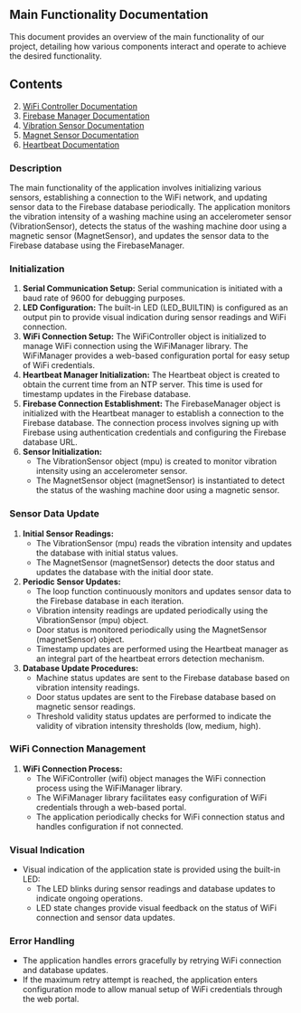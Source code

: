 ## Main Functionality Documentation

This document provides an overview of the main functionality of our project, detailing how various components interact and operate to achieve the desired functionality.

## Contents

2. [WiFi Controller Documentation](./docs/WiFiControllerDocumentation.md)
3. [Firebase Manager Documentation](./docs/FirebaseManagerDocumentation.md)
4. [Vibration Sensor Documentation](./docs/VibrationSensorDocumentation.md)
5. [Magnet Sensor Documentation](./docs/MagnetSensorDocumentation.md)
6. [Heartbeat Documentation](./docs/HeartBeatDocumentation.md)

### Description
The main functionality of the application involves initializing various sensors, establishing a connection to the WiFi network, and updating sensor data to the Firebase database periodically. The application monitors the vibration intensity of a washing machine using an accelerometer sensor (VibrationSensor), detects the status of the washing machine door using a magnetic sensor (MagnetSensor), and updates the sensor data to the Firebase database using the FirebaseManager.

### Initialization
1. **Serial Communication Setup:** Serial communication is initiated with a baud rate of 9600 for debugging purposes.
2. **LED Configuration:** The built-in LED (LED_BUILTIN) is configured as an output pin to provide visual indication during sensor readings and WiFi connection.
3. **WiFi Connection Setup:** The WiFiController object is initialized to manage WiFi connection using the WiFiManager library. The WiFiManager provides a web-based configuration portal for easy setup of WiFi credentials.
4. **Heartbeat Manager Initialization:** The Heartbeat object is created to obtain the current time from an NTP server. This time is used for timestamp updates in the Firebase database.
5. **Firebase Connection Establishment:** The FirebaseManager object is initialized with the Heartbeat manager to establish a connection to the Firebase database. The connection process involves signing up with Firebase using authentication credentials and configuring the Firebase database URL.
6. **Sensor Initialization:** 
   - The VibrationSensor object (mpu) is created to monitor vibration intensity using an accelerometer sensor. 
   - The MagnetSensor object (magnetSensor) is instantiated to detect the status of the washing machine door using a magnetic sensor.

### Sensor Data Update
1. **Initial Sensor Readings:**
   - The VibrationSensor (mpu) reads the vibration intensity and updates the database with initial status values.
   - The MagnetSensor (magnetSensor) detects the door status and updates the database with the initial door state.
2. **Periodic Sensor Updates:**
   - The loop function continuously monitors and updates sensor data to the Firebase database in each iteration.
   - Vibration intensity readings are updated periodically using the VibrationSensor (mpu) object.
   - Door status is monitored periodically using the MagnetSensor (magnetSensor) object.
   - Timestamp updates are performed using the Heartbeat manager as an integral part of the heartbeat errors detection mechanism.
3. **Database Update Procedures:**
   - Machine status updates are sent to the Firebase database based on vibration intensity readings.
   - Door status updates are sent to the Firebase database based on magnetic sensor readings.
   - Threshold validity status updates are performed to indicate the validity of vibration intensity thresholds (low, medium, high).

### WiFi Connection Management
1. **WiFi Connection Process:**
   - The WiFiController (wifi) object manages the WiFi connection process using the WiFiManager library.
   - The WiFiManager library facilitates easy configuration of WiFi credentials through a web-based portal.
   - The application periodically checks for WiFi connection status and handles configuration if not connected.

### Visual Indication
- Visual indication of the application state is provided using the built-in LED:
  - The LED blinks during sensor readings and database updates to indicate ongoing operations.
  - LED state changes provide visual feedback on the status of WiFi connection and sensor data updates.

### Error Handling
- The application handles errors gracefully by retrying WiFi connection and database updates.
- If the maximum retry attempt is reached, the application enters configuration mode to allow manual setup of WiFi credentials through the web portal.
